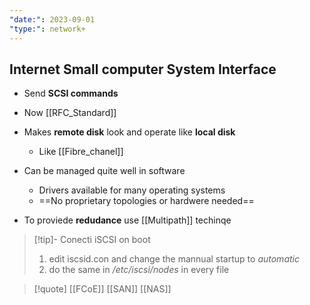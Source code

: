 ```yaml
---
"date:": 2023-09-01
"type:": network+
---
```

## Internet Small computer System Interface 

- Send **SCSI commands**
- Now [[RFC_Standard]] 

- Makes **remote disk** look and operate like **local disk**
	- Like [[Fibre_chanel]] 
- Can be managed quite well in software 
	- Drivers available for many operating systems 
	- ==No proprietary topologies or hardwere needed==

- To proviede **redudance**  use [[Multipath]] techinqe

>[!tip]- Conecti iSCSI on boot
>1. edit iscsid.con and change the mannual startup to *automatic*
>2. do the same in */etc/iscsi/nodes*  in every file

>[!quote] [[FCoE]] [[SAN]] [[NAS]]